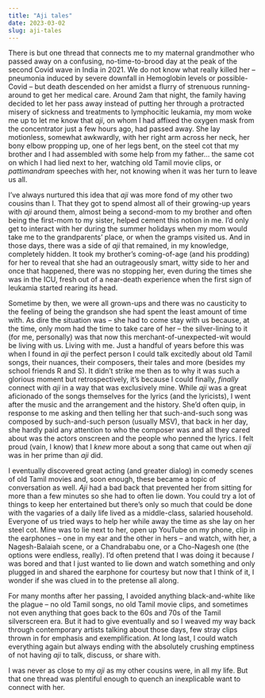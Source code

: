 ```yaml
---
title: "Aji tales"
date: 2023-03-02
slug: aji-tales
---
```

There is but one thread that connects me to my maternal grandmother who passed away on a confusing, no-time-to-brood day at the peak of the second Covid wave in India in 2021. We do not know what really killed her – pneumonia induced by severe downfall in Hemoglobin levels or possible-Covid – but death descended on her amidst a flurry of strenuous running-around to get her medical care. Around 2am that night, the family having decided to let her pass away instead of putting her through a protracted misery of sickness and treatments to lymphocitic leukamia, my mom woke me up to let me know that _aji_, on whom I had affixed the oxygen mask from the concentrator just a few hours ago, had passed away. She lay motionless, somewhat awkwardly, with her right arm across her neck, her bony elbow propping up, one of her legs bent, on the steel cot that my brother and I had assembled with some help from my father… the same cot on which I had lied next to her, watching old Tamil movie clips, or _pattimandram_ speeches with her, not knowing when it was her turn to leave us all.

I’ve always nurtured this idea that _aji_ was more fond of my other two cousins than I. That they got to spend almost all of their growing-up years with _aji_ around them, almost being a second-mom to my brother and often being the first-mom to my sister, helped cement this notion in me. I’d only get to interact with her during the summer holidays when my mom would take me to the grandparents’ place, or when the gramps visited us. And in those days, there was a side of _aji_ that remained, in my knowledge, completely hidden. It took my brother’s coming-of-age (and his prodding) for her to reveal that she had an outrageously smart, witty side to her and once that happened, there was no stopping her, even during the times she was in the ICU, fresh out of a near-death experience when the first sign of leukamia started rearing its head.

Sometime by then, we were all grown-ups and there was no causticity to the feeling of being the grandson she had spent the least amount of time with. As dire the situation was – she had to come stay with us because, at the time, only mom had the time to take care of her – the silver-lining to it (for me, personally) was that now this merchant-of-unexpected-wit would be living with us. Living with me. Just a handful of years before this was when I found in _aji_ the perfect person I could talk excitedly about old Tamil songs, their nuances, their composers, their tales and more (besides my school friends R and S). It didn’t strike me then as to why it was such a glorious moment but retrospectively, it’s because I could finally, _finally_ connect with _aji_ in a way that was exclusively mine. While _aji_ was a great aficionado of the songs themselves for the lyrics (and the lyricists), I went after the music and the arrangement and the history. She’d often quip, in response to me asking and then telling her that such-and-such song was composed by such-and-such person (usually MSV), that back in her day, she hardly paid any attention to who the composer was and all they cared about was the actors onscreen and the people who penned the lyrics. I felt proud (vain, I know) that I _knew_ more about a song that came out when _aji_ was in her prime than _aji_ did.

I eventually discovered great acting (and greater dialog) in comedy scenes of old Tamil movies and, soon enough, these became a topic of conversation as well. _Aji_ had a bad back that prevented her from sitting for more than a few minutes so she had to often lie down. You could try a lot of things to keep her entertained but there’s only so much that could be done with the vagaries of a daily life lived as a middle-class, salaried household. Everyone of us tried ways to help her while away the time as she lay on her steel cot. Mine was to lie next to her, open up YouTube on my phone, clip in the earphones – one in my ear and the other in hers – and watch, with her, a Nagesh-Balaiah scene, or a Chandrababu one, or a Cho-Nagesh one (the options were endless, really). I’d often pretend that I was doing it because _I_ was bored and that I just wanted to lie down and watch something and only plugged in and shared the earphone for courtesy but now that I think of it, I wonder if she was clued in to the pretense all along.

For many months after her passing, I avoided anything black-and-white like the plague – no old Tamil songs, no old Tamil movie clips, and sometimes not even anything that goes back to the 60s and 70s of the Tamil silverscreen era. But it had to give eventually and so I weaved my way back through contemporary artists talking about those days, few stray clips thrown in for emphasis and exemplification. At long last, I could watch everything again but always ending with the absolutely crushing emptiness of not having _aji_ to talk, discuss, or share with.

I was never as close to my _aji_ as my other cousins were, in all my life. But that one thread was plentiful enough to quench an inexplicable want to connect with her.